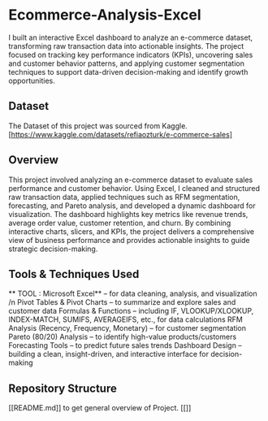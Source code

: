 # Ecommerce-Analysis-Excel
I built an interactive Excel dashboard to analyze an e-commerce dataset, transforming raw transaction data into actionable insights. The project focused on tracking key performance indicators (KPIs), uncovering sales and customer behavior patterns, and applying customer segmentation techniques to support data-driven decision-making and identify growth opportunities.

## Dataset
The Dataset of this project was sourced from Kaggle. [https://www.kaggle.com/datasets/refiaozturk/e-commerce-sales]

## Overview
This project involved analyzing an e-commerce dataset to evaluate sales performance and customer behavior. Using Excel, I cleaned and structured raw transaction data, applied techniques such as RFM segmentation, forecasting, and Pareto analysis, and developed a dynamic dashboard for visualization. The dashboard highlights key metrics like revenue trends, average order value, customer retention, and churn. By combining interactive charts, slicers, and KPIs, the project delivers a comprehensive view of business performance and provides actionable insights to guide strategic decision-making.

## Tools & Techniques Used
** TOOL : Microsoft Excel** – for data cleaning, analysis, and visualization /n
Pivot Tables & Pivot Charts – to summarize and explore sales and customer data
Formulas & Functions – including IF, VLOOKUP/XLOOKUP, INDEX-MATCH, SUMIFS, AVERAGEIFS, etc., for data calculations
RFM Analysis (Recency, Frequency, Monetary) – for customer segmentation
Pareto (80/20) Analysis – to identify high-value products/customers
Forecasting Tools – to predict future sales trends
Dashboard Design – building a clean, insight-driven, and interactive interface for decision-making

## Repository Structure
[[README.md]] to get general overview of Project.
[[]]

